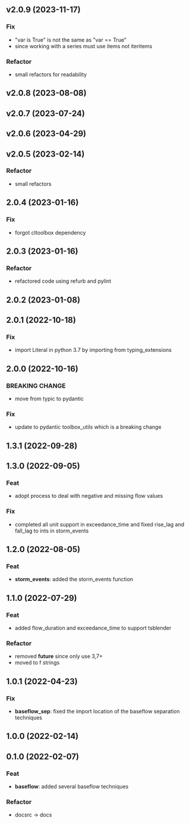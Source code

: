 ## v2.0.9 (2023-11-17)

### Fix

- "var is True" is not the same as "var == True"
- since working with a series must use items not iteritems

### Refactor

- small refactors for readability

## v2.0.8 (2023-08-08)

## v2.0.7 (2023-07-24)

## v2.0.6 (2023-04-29)

## v2.0.5 (2023-02-14)

### Refactor

- small refactors

## 2.0.4 (2023-01-16)

### Fix

- forgot cltoolbox dependency

## 2.0.3 (2023-01-16)

### Refactor

- refactored code using refurb and pylint

## 2.0.2 (2023-01-08)

## 2.0.1 (2022-10-18)

### Fix

- import Literal in python 3.7 by importing from typing_extensions

## 2.0.0 (2022-10-16)

### BREAKING CHANGE

- move from typic to pydantic

### Fix

- update to pydantic toolbox_utils which is a breaking change

## 1.3.1 (2022-09-28)

## 1.3.0 (2022-09-05)

### Feat

- adopt process to deal with negative and missing flow values

### Fix

- completed all unit support in exceedance_time and fixed rise_lag and fall_lag to ints in storm_events

## 1.2.0 (2022-08-05)

### Feat

- **storm_events**: added the storm_events function

## 1.1.0 (2022-07-29)

### Feat

- added flow_duration and exceedance_time to support tsblender

### Refactor

- removed __future__ since only use 3,7+
- moved to f strings

## 1.0.1 (2022-04-23)

### Fix

- **baseflow_sep**: fixed the import location of the baseflow separation techniques

## 1.0.0 (2022-02-14)

## 0.1.0 (2022-02-07)

### Feat

- **baseflow**: added several baseflow techniques

### Refactor

- docsrc -> docs
